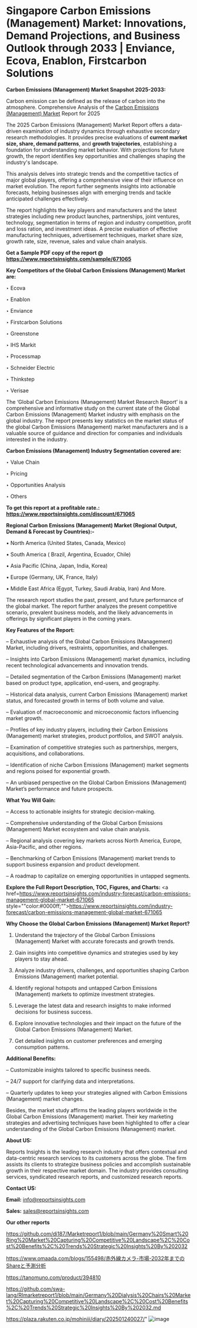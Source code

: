 # Singapore Carbon Emissions (Management) Market: Innovations, Demand Projections, and Business Outlook through 2033 | Enviance, Ecova, Enablon, Firstcarbon Solutions

<strong>Carbon Emissions (Management) Market Snapshot 2025-2033:</strong>

Carbon emission can be defined as the release of carbon into the atmosphere. Comprehensive Analysis of the <a href=https://www.reportsinsights.com/sample/671065>Carbon Emissions (Management) Market</a> Report for 2025

The 2025 Carbon Emissions (Management) Market Report offers a data-driven examination of industry dynamics through exhaustive secondary research methodologies. It provides precise evaluations of <strong>current market size, share, demand patterns</strong>, and <strong>growth trajectories</strong>, establishing a foundation for understanding market behavior. With projections for future growth, the report identifies key opportunities and challenges shaping the industry's landscape.

This analysis delves into strategic trends and the competitive tactics of major global players, offering a comprehensive view of their influence on market evolution. The report further segments insights into actionable forecasts, helping businesses align with emerging trends and tackle anticipated challenges effectively.

The report highlights the key players and manufacturers and the latest strategies including new product launches, partnerships, joint ventures, technology, segmentation in terms of region and industry competition, profit and loss ration, and investment ideas. A precise evaluation of effective manufacturing techniques, advertisement techniques, market share size, growth rate, size, revenue, sales and value chain analysis.

<strong>Get a Sample PDF copy of the report @ <a href=https://www.reportsinsights.com/sample/671065 style=color:#0000ff;>https://www.reportsinsights.com/sample/671065</a></strong>

<strong>Key Competitors of the Global Carbon Emissions (Management) Market are:</strong>

‣ Ecova

‣ Enablon

‣ Enviance

‣ Firstcarbon Solutions

‣ Greenstone

‣ IHS Markit

‣ Processmap

‣ Schneider Electric

‣ Thinkstep

‣ Verisae

The ‘Global Carbon Emissions (Management) Market Research Report’ is a comprehensive and informative study on the current state of the Global Carbon Emissions (Management) Market industry with emphasis on the global industry. The report presents key statistics on the market status of the global Carbon Emissions (Management) market manufacturers and is a valuable source of guidance and direction for companies and individuals interested in the industry.

<strong>Carbon Emissions (Management) Industry Segmentation covered are:</strong>

‣ Value Chain

‣ Pricing

‣ Opportunities Analysis

‣ Others

<strong>To get this report at a profitable rate.: <a href=https://www.reportsinsights.com/discount/671065 style=color:#0000ff;>https://www.reportsinsights.com/discount/671065</a></strong>

<strong>Regional Carbon Emissions (Management) Market (Regional Output, Demand &amp; Forecast by Countries):-</strong>

• North America (United States, Canada, Mexico)

• South America ( Brazil, Argentina, Ecuador, Chile)

• Asia Pacific (China, Japan, India, Korea)

• Europe (Germany, UK, France, Italy)

• Middle East Africa (Egypt, Turkey, Saudi Arabia, Iran) And More.

The research report studies the past, present, and future performance of the global market. The report further analyzes the present competitive scenario, prevalent business models, and the likely advancements in offerings by significant players in the coming years.

<strong>Key Features of the Report:</strong>

– Exhaustive analysis of the Global Carbon Emissions (Management) Market, including drivers, restraints, opportunities, and challenges.

– Insights into Carbon Emissions (Management) market dynamics, including recent technological advancements and innovation trends.

– Detailed segmentation of the Carbon Emissions (Management) market based on product type, application, end-users, and geography.

– Historical data analysis, current Carbon Emissions (Management) market status, and forecasted growth in terms of both volume and value.

– Evaluation of macroeconomic and microeconomic factors influencing market growth.

– Profiles of key industry players, including their Carbon Emissions (Management) market strategies, product portfolios, and SWOT analysis.

– Examination of competitive strategies such as partnerships, mergers, acquisitions, and collaborations.

– Identification of niche Carbon Emissions (Management) market segments and regions poised for exponential growth.

– An unbiased perspective on the Global Carbon Emissions (Management) Market’s performance and future prospects.

<strong>What You Will Gain:</strong>

– Access to actionable insights for strategic decision-making.

– Comprehensive understanding of the Global Carbon Emissions (Management) Market ecosystem and value chain analysis.

– Regional analysis covering key markets across North America, Europe, Asia-Pacific, and other regions.

– Benchmarking of Carbon Emissions (Management) market trends to support business expansion and product development.

– A roadmap to capitalize on emerging opportunities in untapped segments.

<strong>Explore the Full Report Description, TOC, Figures, and Charts:</strong>
<a href=https://www.reportsinsights.com/industry-forecast/carbon-emissions-management-global-market-671065 style=""color:#0000ff;"">https://www.reportsinsights.com/industry-forecast/carbon-emissions-management-global-market-671065</a>

<strong>Why Choose the Global Carbon Emissions (Management) Market Report?</strong>

1. Understand the trajectory of the Global Carbon Emissions (Management) Market with accurate forecasts and growth trends.

2. Gain insights into competitive dynamics and strategies used by key players to stay ahead.

3. Analyze industry drivers, challenges, and opportunities shaping Carbon Emissions (Management) market potential.

4. Identify regional hotspots and untapped Carbon Emissions (Management) markets to optimize investment strategies.

5. Leverage the latest data and research insights to make informed decisions for business success.

6. Explore innovative technologies and their impact on the future of the Global Carbon Emissions (Management) Market.

7. Get detailed insights on customer preferences and emerging consumption patterns.

<strong>Additional Benefits:</strong>

– Customizable insights tailored to specific business needs.

– 24/7 support for clarifying data and interpretations.

– Quarterly updates to keep your strategies aligned with Carbon Emissions (Management) market changes.

Besides, the market study affirms the leading players worldwide in the Global Carbon Emissions (Management) market. Their key marketing strategies and advertising techniques have been highlighted to offer a clear understanding of the Global Carbon Emissions (Management) market.

<strong><strong>About US</strong>:</strong>

Reports Insights is the leading research industry that offers contextual and data-centric research services to its customers across the globe. The firm assists its clients to strategize business policies and accomplish sustainable growth in their respective market domain. The industry provides consulting services, syndicated research reports, and customized research reports.

<strong>Contact US:</strong>

<p class=><b>Email:</b> <a href=mailto:info@reportsinsights.com>info@reportsinsights.com</a></p>
<p class=><b>Sales:</b> <a href=mailto:sales@reportsinsights.com>sales@reportsinsights.com</a></p>

<strong>Our other reports</strong>

<a href=https://github.com/di187/Marketreport1/blob/main/Germany%20Smart%20Ring%20Market%20Capturing%20Competitive%20Landscape%2C%20Cost%20Benefits%2C%20Trends%20Strategic%20Insights%20By%202032>https://github.com/di187/Marketreport1/blob/main/Germany%20Smart%20Ring%20Market%20Capturing%20Competitive%20Landscape%2C%20Cost%20Benefits%2C%20Trends%20Strategic%20Insights%20By%202032</a>

<a href=https://www.omaada.com/blogs/155498/赤外線カメラ-市場-2032年までのShareと予測分析>https://www.omaada.com/blogs/155498/赤外線カメラ-市場-2032年までのShareと予測分析</a>

<a href=https://tanomuno.com/product/394810>https://tanomuno.com/product/394810</a>

<a href=https://github.com/swa-lang/RImarketreport1/blob/main/Germany%20Dialysis%20Chairs%20Market%20Capturing%20Competitive%20Landscape%2C%20Cost%20Benefits%2C%20Trends%20Strategic%20Insights%20By%202032.md>https://github.com/swa-lang/RImarketreport1/blob/main/Germany%20Dialysis%20Chairs%20Market%20Capturing%20Competitive%20Landscape%2C%20Cost%20Benefits%2C%20Trends%20Strategic%20Insights%20By%202032.md</a>

<a href=https://plaza.rakuten.co.jp/mohiniii/diary/202501240027/>https://plaza.rakuten.co.jp/mohiniii/diary/202501240027/</a>"
![image](https://github.com/user-attachments/assets/dac4fe62-17ec-4a9f-84f5-5ea3164e1605)
